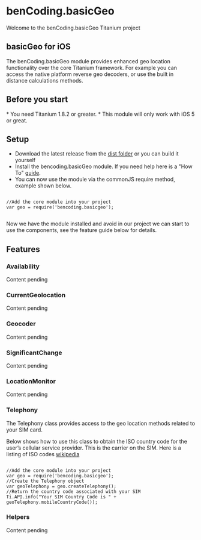 <h1>benCoding.basicGeo</h1>
 
Welcome to the benCoding.basicGeo Titanium project

<h2>basicGeo for iOS</h2>

The benCoding.basicGeo module provides enhanced geo location functionality over the core Titanium framework. For example you can access the native platform reverse geo decoders, or use the built in distance calculations methods.

<h2>Before you start</h2>
* You need Titanium 1.8.2 or greater.
* This module will only work with iOS 5 or great.  

<h2>Setup</h2>

* Download the latest release from the [dist folder](https://github.com/benbahrenburg/benCoding.BasicGeo/tree/master/IOS/basicGeo/dist) or you can build it yourself 
* Install the bencoding.basicGeo module. If you need help here is a "How To" [guide](https://wiki.appcelerator.org/display/guides/Configuring+Apps+to+Use+Modules). 
* You can now use the module via the commonJS require method, example shown below.

<pre><code>
//Add the core module into your project
var geo = require('bencoding.basicgeo');

</code></pre>

Now we have the module installed and avoid in our project we can start to use the components, see the feature guide below for details.

<h2>Features</h2>

<h3>Availability</h3>
Content pending

<h3>CurrentGeolocation</h3>
Content pending

<h3>Geocoder</h3>
Content pending

<h3>SignificantChange</h3>
Content pending

<h3>LocationMonitor</h3>
Content pending

<h3>Telephony</h3>

The Telephony class provides access to the geo location methods related to your SIM card.

Below shows how to use this class to obtain the ISO country code for the user’s cellular service provider. This is the carrier on the SIM.  Here is a listing of ISO codes [wikipedia](http://en.wikipedia.org/wiki/ISO_3166-1)

<pre><code>
//Add the core module into your project
var geo = require('bencoding.basicgeo');
//Create the Telephony object
var geoTelephony = geo.createTelephony();
//Return the country code associated with your SIM
Ti.API.info("Your SIM Country Code is " + geoTelephony.mobileCountryCode());
</code></pre>


<h3>Helpers</h3>
Content pending